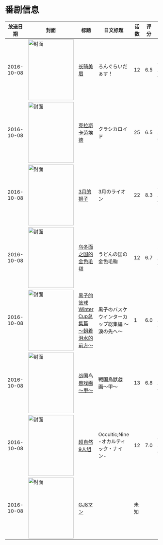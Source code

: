 # 番剧信息

|放送日期|封面|标题|日文标题|话数|评分|评分人数|
|---|---|---|---|---|---|---|
|2016-10-08|<img src="//lain.bgm.tv/pic/cover/c/97/9c/131800_o0P24.jpg" alt="封面" style="width:150px;height:200px;object-fit:cover;">|[长骑美眉](https://bangumi.tv/subject/131800)|ろんぐらいだぁす！|12|6.5|489人评分|
|2016-10-08|<img src="//lain.bgm.tv/pic/cover/c/8c/3c/139137_8HJOf.jpg" alt="封面" style="width:150px;height:200px;object-fit:cover;">|[克拉斯卡劳埃德](https://bangumi.tv/subject/139137)|クラシカロイド|25|6.5|226人评分|
|2016-10-08|<img src="//lain.bgm.tv/pic/cover/c/a7/86/147068_60GJJ.jpg" alt="封面" style="width:150px;height:200px;object-fit:cover;">|[3月的狮子](https://bangumi.tv/subject/147068)|3月のライオン|22|8.3|8953人评分|
|2016-10-08|<img src="//lain.bgm.tv/pic/cover/c/57/c6/168417_xSxkd.jpg" alt="封面" style="width:150px;height:200px;object-fit:cover;">|[乌冬面之国的金色毛毬](https://bangumi.tv/subject/168417)|うどんの国の金色毛鞠|12|6.7|758人评分|
|2016-10-08|<img src="//lain.bgm.tv/pic/cover/c/54/ad/171121_RzD83.jpg" alt="封面" style="width:150px;height:200px;object-fit:cover;">|[黑子的篮球 Winter Cup总集篇 ～朝着泪水的前方～](https://bangumi.tv/subject/171121)|黒子のバスケ ウインターカップ総集編 ～淚の先へ～|1|6.0|110人评分|
|2016-10-08|<img src="//lain.bgm.tv/pic/cover/c/04/85/189545_6mwNR.jpg" alt="封面" style="width:150px;height:200px;object-fit:cover;">|[战国鸟兽戏画～甲～](https://bangumi.tv/subject/189545)|戦国鳥獣戯画〜甲〜|13|6.8|282人评分|
|2016-10-08|<img src="//lain.bgm.tv/pic/cover/c/23/21/174544_wMupg.jpg" alt="封面" style="width:150px;height:200px;object-fit:cover;">|[超自然9人组](https://bangumi.tv/subject/203861)|Occultic;Nine -オカルティック・ナイン-|12|7.0|4564人评分|
|2016-10-08|<img src="//lain.bgm.tv/pic/cover/c/ee/72/238355_06x39.jpg" alt="封面" style="width:150px;height:200px;object-fit:cover;">|[GJ8マン](https://bangumi.tv/subject/238355)||未知|||
